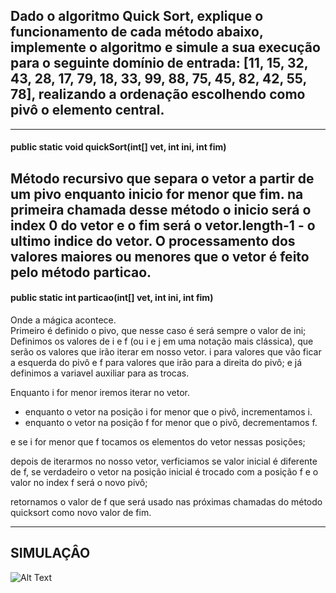 ## Dado o algoritmo Quick Sort, explique o funcionamento de cada método abaixo, implemente o algoritmo e simule a sua execução para o seguinte domínio de entrada: [11, 15, 32, 43, 28, 17, 79, 18, 33, 99, 88, 75, 45, 82, 42, 55, 78], realizando a ordenação escolhendo como pivô o elemento central.
 ---
#### public static void quickSort(int[] vet, int ini, int fim)
Método recursivo que separa o vetor a partir de um pivo enquanto inicio for menor que fim.
na primeira chamada desse método o inicio será o index 0 do vetor e o fim será o vetor.length-1 - o ultimo indice do vetor.
O processamento dos valores maiores ou menores que o vetor é feito pelo método particao.
---
#### public static int particao(int[] vet, int ini, int fim)
Onde a mágica acontece.  
Primeiro é definido o pivo, que nesse caso é será sempre o valor de ini;
Definimos os valores de i e f (ou i e j em uma notação mais clássica), que serão os valores que irão iterar em nosso vetor. i para valores que vão ficar a esquerda do pivô  e f para valores que irão para a direita do pivô;
e já definimos a variavel auxiliar para as trocas.

Enquanto i for menor iremos iterar no vetor.  
 - enquanto o vetor na posição i for menor que o pivô, incrementamos i.
 - enquanto o vetor na posição f for menor que o pivô, decrementamos f.
 
 e se i for menor que f tocamos os elementos do vetor nessas posições;
 
 depois de iterarmos no nosso vetor, verficiamos se valor inicial é diferente de f, se verdadeiro o vetor na posição inicial é trocado com a posição f e o valor no index f será o novo pivô;
 
 retornamos o valor de f que será usado nas próximas chamadas do método quicksort como novo valor de fim.

---

## SIMULAÇÂO

![Alt Text](quicksort.GIF)